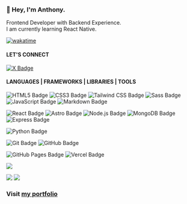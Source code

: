 ### 👋 Hey, I'm Anthony.

Frontend Developer with Backend Experience.  
I am currently learning React Native.


[![wakatime](https://wakatime.com/badge/user/018b3273-6dfa-4b1e-b0de-240ecca9b5fa.svg)](https://wakatime.com/@018b3273-6dfa-4b1e-b0de-240ecca9b5fa)

#### LET'S CONNECT

<a href="https://twitter.com/thepapisogram">![X Badge](https://img.shields.io/badge/X-000?logo=x&logoColor=fff&style=flat)</a>

#### LANGUAGES | FRAMEWORKS | LIBRARIES | TOOLS

![HTML5 Badge](https://img.shields.io/badge/HTML5-E34F26?logo=html5&logoColor=fff&style=flat)
![CSS3 Badge](https://img.shields.io/badge/CSS3-1572B6?logo=css3&logoColor=fff&style=flat)
![Tailwind CSS Badge](https://img.shields.io/badge/Tailwind%20CSS-06B6D4?logo=tailwindcss&logoColor=fff&style=flat)
![Sass Badge](https://img.shields.io/badge/Sass-C69?logo=sass&logoColor=fff&style=flat)
![JavaScript Badge](https://img.shields.io/badge/JavaScript-F7DF1E?logo=javascript&logoColor=000&style=flat)
![Markdown Badge](https://img.shields.io/badge/Markdown-000?logo=markdown&logoColor=fff&style=flat)

![React Badge](https://img.shields.io/badge/React-61DAFB?logo=react&logoColor=000&style=flat)
![Astro Badge](https://img.shields.io/badge/Astro-BC52EE?logo=astro&logoColor=fff&style=flat)
![Node.js Badge](https://img.shields.io/badge/Node.js-5FA04E?logo=nodedotjs&logoColor=fff&style=flat)
![MongoDB Badge](https://img.shields.io/badge/MongoDB-47A248?logo=mongodb&logoColor=fff&style=flat)
![Express Badge](https://img.shields.io/badge/Express-000?logo=express&logoColor=fff&style=flat)

![Python Badge](https://img.shields.io/badge/Python-3776AB?logo=python&logoColor=fff&style=flat)

![Git Badge](https://img.shields.io/badge/Git-F05032?logo=git&logoColor=fff&style=flat)
![GitHub Badge](https://img.shields.io/badge/GitHub-181717?logo=github&logoColor=fff&style=flat)

![GitHub Pages Badge](https://img.shields.io/badge/GitHub%20Pages-222?logo=githubpages&logoColor=fff&style=flat)
![Vercel Badge](https://img.shields.io/badge/Vercel-000?logo=vercel&logoColor=fff&style=flat)


![](http://github-profile-summary-cards.vercel.app/api/cards/profile-details?username=thepapisogram&theme=dark)

![](http://github-profile-summary-cards.vercel.app/api/cards/stats?username=thepapisogram&theme=dark)
![](http://github-profile-summary-cards.vercel.app/api/cards/repos-per-language?username=thepapisogram&theme=dark)

### Visit [my portfolio](https://anthonysaah.me)
